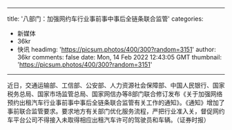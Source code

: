 
---
title: '八部门：加强网约车行业事前事中事后全链条联合监管'
categories: 
 - 新媒体
 - 36kr
 - 快讯
headimg: 'https://picsum.photos/400/300?random=3151'
author: 36kr
comments: false
date: Mon, 14 Feb 2022 12:43:05 GMT
thumbnail: 'https://picsum.photos/400/300?random=3151'
---

<div>   
近日，交通运输部、工信部、公安部、人力资源社会保障部、中国人民银行、国家税务总局、国家市场监管总局、国家网信办等8部门联合修订发布《关于加强网络预约出租汽车行业事前事中事后全链条联合监管有关工作的通知》。《通知》增加了事前联合监管要求。要求地方有关部门优化服务流程，严把行业准入关，督促网约车平台公司不得接入未取得相应出租汽车许可的驾驶员和车辆。（证券时报）  
</div>
            